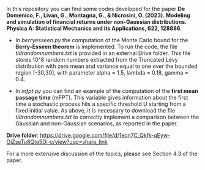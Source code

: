 In this repository you can find some codes developed for the paper **De Domenico, F., Livan, G., Montagna, G., & Nicrosini, O. (2023). Modeling and simulation of financial returns under non-Gaussian distributions. Physica A: Statistical Mechanics and its Applications, 622, 128886**.

- In _berryesseen.py_ the computation of the Monte Carlo bound for the **Berry-Esseen theorem** is implemented. 
  To run the code, the file _tldrandomnumbers.txt_ is provided in an external Drive folder. This file stores 10^8 random numbers 
  extracted from the Truncated Lévy distribution with zero mean and variance equal to one over the bounded region [-30,30], with        parameter alpha = 1.5, lambda = 0.18, gamma = 0.4.


- In _mfpt.py_ you can find an example of the computation of the **first mean passage time** (mFPT). This variable gives information
  about the first time a stochastic process hits a specific threshold U starting from a fixed initial value. 
  As above, it is necessary to download the file _tldrandomnumbers.txt_ to correctly implement a comparison between the Gaussian and 
  non-Gaussian scenarios, as reported in the paper. 

**Drive folder**: https://drive.google.com/file/d/1ecn7C_Qkfk-qEyw-OjZseTu8Qte5Di-c/view?usp=share_link

For a more extensive discussion of the topics, please see Section 4.3 of the paper.
